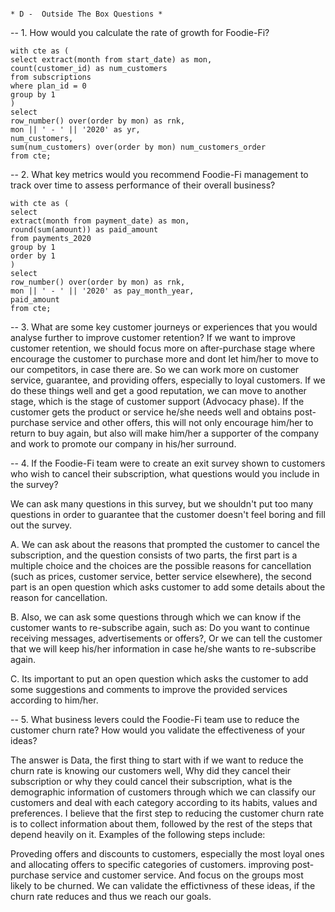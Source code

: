 																						* D -  Outside The Box Questions *




-- 1. How would you calculate the rate of growth for Foodie-Fi?
```
with cte as (
select extract(month from start_date) as mon,
count(customer_id) as num_customers
from subscriptions 
where plan_id = 0
group by 1
)
select 
row_number() over(order by mon) as rnk,
mon || ' - ' || '2020' as yr,
num_customers,
sum(num_customers) over(order by mon) num_customers_order
from cte;
```



-- 2. What key metrics would you recommend Foodie-Fi management to track over time to assess performance of their overall business?
```
with cte as (	
select 
extract(month from payment_date) as mon,
round(sum(amount)) as paid_amount
from payments_2020
group by 1
order by 1
)
select
row_number() over(order by mon) as rnk,
mon || ' - ' || '2020' as pay_month_year,
paid_amount
from cte;
```


-- 3. What are some key customer journeys or experiences that you would analyse further to improve customer retention?
If we want to improve customer retention, we should focus more on after-purchase stage where encourage the customer 
to purchase more and dont let him/her to move to our competitors, in case there are. So we can work more on customer service, 
guarantee, and providing offers, especially to loyal customers. If we do these things well and get a good reputation, 
we can move to another stage, which is the stage of customer support (Advocacy phase). If the customer gets the product 
or service he/she needs well and obtains post-purchase service and other offers, this will not only encourage him/her to 
return to buy again, but also will make him/her a supporter of the company and work to promote our company in his/her surround.



-- 4. If the Foodie-Fi team were to create an exit survey shown to customers who wish to cancel their subscription, what questions would you include in the survey?

We can ask many questions in this survey, but we shouldn't put too many questions in order to guarantee that the customer doesn't feel boring and fill out the survey.

A. We can ask about the reasons that prompted the customer to cancel the subscription, and the question consists of two parts, 
the first part is a multiple choice and the choices are the possible reasons for cancellation (such as prices, customer service, better service elsewhere), 
the second part is an open question which asks customer to add some details about the reason for cancellation.

B. Also, we can ask some questions through which we can know if the customer wants to re-subscribe again, such as: Do you want to continue receiving messages, 
advertisements or offers?, Or we can tell the customer that we will keep his/her information in case he/she wants to re-subscribe again.

C. Its important to put an open question which asks the customer to add some suggestions and comments to improve the provided services according to him/her.



-- 5. What business levers could the Foodie-Fi team use to reduce the customer churn rate? How would you validate the effectiveness of your ideas?

The answer is Data, the first thing to start with if we want to reduce the churn rate is knowing our customers well, Why did they cancel their subscription 
or why they could cancel their subscription, what is the demographic information of customers through which we can classify our customers and deal with each category according to its habits, 
values and preferences. I believe that the first step to reducing the customer churn rate is to collect information about them, followed by the rest of the steps that depend heavily on it. 
Examples of the following steps include:

Proveding offers and discounts to customers, especially the most loyal ones and allocating offers to specific categories of customers.
improving post-purchase service and customer service. And focus on the groups most likely to be churned.
We can validate the effictivness of these ideas, if the churn rate reduces and thus we reach our goals.
